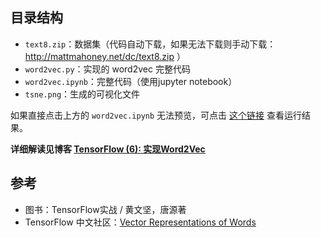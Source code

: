 ## 目录结构
- `text8.zip`：数据集（代码自动下载，如果无法下载则手动下载：http://mattmahoney.net/dc/text8.zip ）
- `word2vec.py`：实现的 word2vec 完整代码
- `word2vec.ipynb`：完整代码（使用jupyter notebook）
- `tsne.png`：生成的可视化文件

如果直接点击上方的 `word2vec.ipynb` 无法预览，可点击 [这个链接](https://ywtail.github.io/TensorFlow/5_word2vec.html) 查看运行结果。

**详细解读见博客 [TensorFlow (6): 实现Word2Vec](http://ywtail.github.io/2017/06/09/TensorFlow-6-%E5%AE%9E%E7%8E%B0Word2Vec/)**

## 参考
- 图书：TensorFlow实战 / 黄文坚，唐源著
- TensorFlow 中文社区：[Vector Representations of Words](http://www.tensorfly.cn/tfdoc/tutorials/word2vec.html)